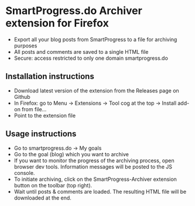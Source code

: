 # SmartProgress.do Archiver extension for Firefox
* Export all your blog posts from SmartProgress to a file for archiving purposes
* All posts and comments are saved to a single HTML file
* Secure: access restricted to only one domain smartprogress.do

## Installation instructions
* Download latest version of the extension from the Releases page on Github
* In Firefox: go to Menu -> Extensions -> Tool cog at the top -> Install add-on from file...
* Point to the extension file

## Usage instructions
* Go to smartprogress.do -> My goals
* Go to the goal (blog) which you want to archive
* If you want to monitor the progress of the archiving process, open browser dev tools. Information messages will be posted to the JS console.
* To initiate archiving, click on the SmartProgress-Archiver extension button on the toolbar (top right).
* Wait until posts & comments are loaded. The resulting HTML file will be downloaded at the end.